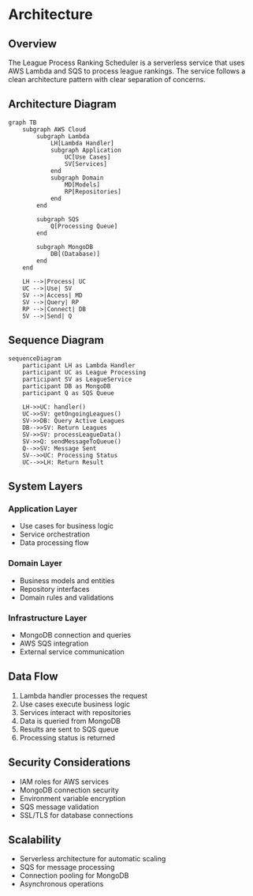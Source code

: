 # Architecture

## Overview
The League Process Ranking Scheduler is a serverless service that uses AWS Lambda and SQS to process league rankings. The service follows a clean architecture pattern with clear separation of concerns.

## Architecture Diagram
```mermaid
graph TB
    subgraph AWS Cloud
        subgraph Lambda
            LH[Lambda Handler]
            subgraph Application
                UC[Use Cases]
                SV[Services]
            end
            subgraph Domain
                MD[Models]
                RP[Repositories]
            end
        end
        
        subgraph SQS
            Q[Processing Queue]
        end
        
        subgraph MongoDB
            DB[(Database)]
        end
    end
    
    LH -->|Process| UC
    UC -->|Use| SV
    SV -->|Access| MD
    SV -->|Query| RP
    RP -->|Connect| DB
    SV -->|Send| Q
```

## Sequence Diagram
```mermaid
sequenceDiagram
    participant LH as Lambda Handler
    participant UC as League Processing
    participant SV as LeagueService
    participant DB as MongoDB
    participant Q as SQS Queue
    
    LH->>UC: handler()
    UC->>SV: getOngoingLeagues()
    SV->>DB: Query Active Leagues
    DB-->>SV: Return Leagues
    SV->>SV: processLeagueData()
    SV->>Q: sendMessageToQueue()
    Q-->>SV: Message Sent
    SV-->>UC: Processing Status
    UC-->>LH: Return Result
```

## System Layers

### Application Layer
- Use cases for business logic
- Service orchestration
- Data processing flow

### Domain Layer
- Business models and entities
- Repository interfaces
- Domain rules and validations

### Infrastructure Layer
- MongoDB connection and queries
- AWS SQS integration
- External service communication

## Data Flow
1. Lambda handler processes the request
2. Use cases execute business logic
3. Services interact with repositories
4. Data is queried from MongoDB
5. Results are sent to SQS queue
6. Processing status is returned

## Security Considerations
- IAM roles for AWS services
- MongoDB connection security
- Environment variable encryption
- SQS message validation
- SSL/TLS for database connections

## Scalability
- Serverless architecture for automatic scaling
- SQS for message processing
- Connection pooling for MongoDB
- Asynchronous operations 